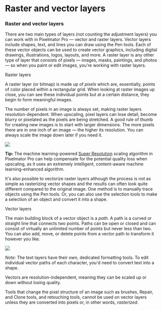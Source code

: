 # Raster and vector layers

### Raster and vector layers

There are two main types of layers (not counting the adjustment layers) you can work with in Pixelmator Pro — vector and raster layers. Vector layers include shapes, text, and lines you can draw using the Pen tools. Each of these vector objects can be used to create vector graphics, including digital drawings, illustrations, logos, layouts, and more. A raster layer is any other type of layer that consists of pixels — images, masks, paintings, and photos — so when you paint or edit images, you're working with raster layers.

Raster layers

A raster layer (or bitmap) is made up of _pixels_ which are, essentially, points of color placed within a rectangular grid. When looking at raster images up close, you can see these individual points but at a certain distance, they begin to form meaningful images.

The number of pixels in an image is always set, making raster layers resolution-dependent. When upscaling, pixel layers can lose detail, become blurry or pixelated as the pixels are being stretched. A good rule of thumb for creating new images is to start with larger dimensions. The more pixels there are in one inch of an image — the higher its resolution. You can always scale the image down later if you need it.

![](https://help.pixelmator.com/pixelmator-pro/3.5/assets/English/1655726218000.jpeg)

&#x20;**Tip:** The machine learning-powered [Super Resolution](.gitbook/assets/1006) scaling algorithm in Pixelmator Pro can help compensate for the potential quality loss when upscaling, as it uses an extremely intelligent, content-aware machine learning-enhanced algorithm.

It's also possible to vectorize raster layers although the process is not as simple as rasterizing vector shapes and the results can often look quite different compared to the original image. One method is to manually trace objects using the Pen tools. Or, you can also use the selection tools to make a selection of an object and convert it into a shape.

Vector layers

The main building block of a vector object is a _path_. A path is a curved or straight line that connects two points. Paths can be open or closed and can consist of virtually an unlimited number of points but never less than two. You can also add, move, or delete points from a vector path to transform it however you like.

![](https://help.pixelmator.com/pixelmator-pro/3.5/assets/English/1655726202000.jpeg)

_Note:_ The text layers have their own, dedicated formatting tools. To edit individual vector paths of each character, you'd need to convert text into a shape.

Vectors are resolution-independent, meaning they can be scaled up or down without losing quality.

Tools that change the pixel structure of an image such as brushes, Repair, and Clone tools, and retouching tools, cannot be used on vector layers unless they are converted into pixels or, in other words, _rasterized_.
